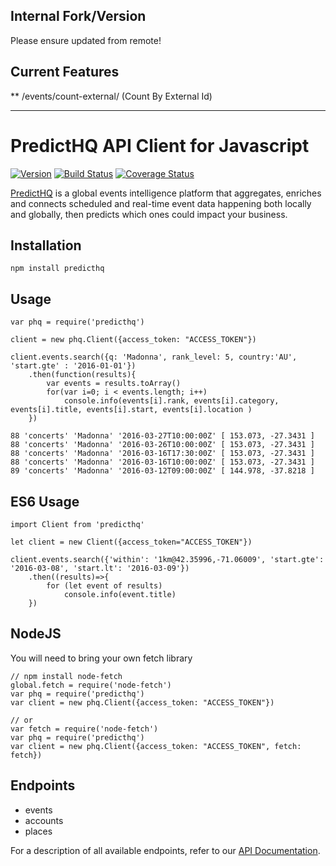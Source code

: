 ## Internal Fork/Version

Please ensure updated from remote!

## Current Features

** /events/count-external/  (Count By External Id)


---



# PredictHQ API Client for Javascript

[![Version](https://badge.fury.io/js/predicthq.svg)](http://badge.fury.io/js/predicthq)
[![Build Status](https://travis-ci.org/predicthq/sdk-js.svg?branch=master)](https://travis-ci.org/predicthq/sdk-js)
[![Coverage Status](https://coveralls.io/repos/github/predicthq/sdk-js/badge.svg?branch=master)](https://coveralls.io/github/predicthq/sdk-js?branch=master)

[PredictHQ](https://www.predicthq.com/) is a global events intelligence platform that aggregates, enriches and connects scheduled and real-time event data happening both locally and globally, then predicts which ones could impact your business.


## Installation

    npm install predicthq
    
## Usage

    var phq = require('predicthq')
     
    client = new phq.Client({access_token: "ACCESS_TOKEN"})
    
    client.events.search({q: 'Madonna', rank_level: 5, country:'AU', 'start.gte' : '2016-01-01'})
        .then(function(results){
            var events = results.toArray()
            for(var i=0; i < events.length; i++)
                console.info(events[i].rank, events[i].category, events[i].title, events[i].start, events[i].location )
        })

    88 'concerts' 'Madonna' '2016-03-27T10:00:00Z' [ 153.073, -27.3431 ]
    88 'concerts' 'Madonna' '2016-03-26T10:00:00Z' [ 153.073, -27.3431 ]
    88 'concerts' 'Madonna' '2016-03-16T17:30:00Z' [ 153.073, -27.3431 ]
    88 'concerts' 'Madonna' '2016-03-16T10:00:00Z' [ 153.073, -27.3431 ]
    89 'concerts' 'Madonna' '2016-03-12T09:00:00Z' [ 144.978, -37.8218 ]

    
## ES6 Usage
    
    import Client from 'predicthq'
    
    let client = new Client({access_token="ACCESS_TOKEN"})
    
    client.events.search({'within': '1km@42.35996,-71.06009', 'start.gte': '2016-03-08', 'start.lt': '2016-03-09'})
        .then((results)=>{
            for (let event of results)
                console.info(event.title)
        })
 
## NodeJS

You will need to bring your own fetch library
    
    // npm install node-fetch
    global.fetch = require('node-fetch') 
    var phq = require('predicthq')
    var client = new phq.Client({access_token: "ACCESS_TOKEN"})
    
    // or
    var fetch = require('node-fetch')
    var phq = require('predicthq')
    var client = new phq.Client({access_token: "ACCESS_TOKEN", fetch: fetch})
    

## Endpoints

* events
* accounts
* places


For a description of all available endpoints, refer to our [API Documentation](https://developer.predicthq.com/).



